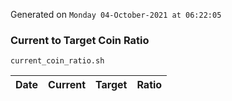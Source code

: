 Generated on `Monday 04-October-2021 at 06:22:05`

### Current to Target Coin Ratio
`current_coin_ratio.sh`

Date|Current|Target|Ratio
---|---|---|---
